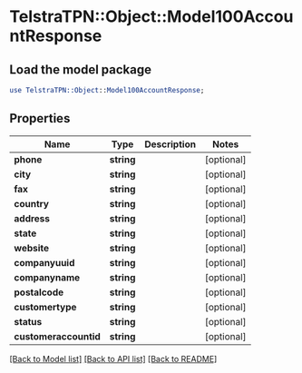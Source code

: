 # TelstraTPN::Object::Model100AccountResponse

## Load the model package
```perl
use TelstraTPN::Object::Model100AccountResponse;
```

## Properties
Name | Type | Description | Notes
------------ | ------------- | ------------- | -------------
**phone** | **string** |  | [optional] 
**city** | **string** |  | [optional] 
**fax** | **string** |  | [optional] 
**country** | **string** |  | [optional] 
**address** | **string** |  | [optional] 
**state** | **string** |  | [optional] 
**website** | **string** |  | [optional] 
**companyuuid** | **string** |  | [optional] 
**companyname** | **string** |  | [optional] 
**postalcode** | **string** |  | [optional] 
**customertype** | **string** |  | [optional] 
**status** | **string** |  | [optional] 
**customeraccountid** | **string** |  | [optional] 

[[Back to Model list]](../README.md#documentation-for-models) [[Back to API list]](../README.md#documentation-for-api-endpoints) [[Back to README]](../README.md)


